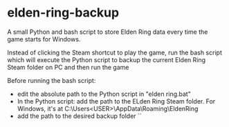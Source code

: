 # elden-ring-backup
A small Python and bash script to store Elden Ring data every time the game starts for Windows.

Instead of clicking the Steam shortcut to play the game, run the bash script which will execute the Python script to backup the current Elden Ring Steam folder on PC and then run the game

Before running the bash script:
  - edit the absolute path to the Python script in "elden ring.bat"
  - In the Python script: add the path to the ELden Ring Steam folder. For Windows, it's at C:\Users\<USER>\AppData\Roaming\EldenRing
  - add the path to the desired backup folder
``
